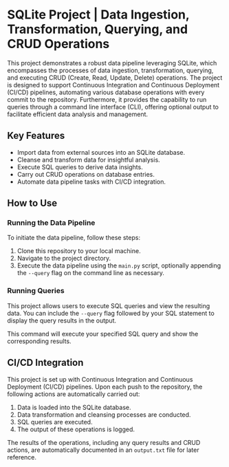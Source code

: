 # SQLite Project | Data Ingestion, Transformation, Querying, and CRUD Operations

This project demonstrates a robust data pipeline leveraging SQLite, which encompasses the processes of data ingestion, transformation, querying, and executing CRUD (Create, Read, Update, Delete) operations. The project is designed to support Continuous Integration and Continuous Deployment (CI/CD) pipelines, automating various database operations with every commit to the repository. Furthermore, it provides the capability to run queries through a command line interface (CLI), offering optional output to facilitate efficient data analysis and management.

## Key Features

- Import data from external sources into an SQLite database.
- Cleanse and transform data for insightful analysis.
- Execute SQL queries to derive data insights.
- Carry out CRUD operations on database entries.
- Automate data pipeline tasks with CI/CD integration.

## How to Use

### Running the Data Pipeline

To initiate the data pipeline, follow these steps:

1. Clone this repository to your local machine.
2. Navigate to the project directory.
3. Execute the data pipeline using the `main.py` script, optionally appending the `--query` flag on the command line as necessary.

### Running Queries

This project allows users to execute SQL queries and view the resulting data. You can include the `--query` flag followed by your SQL statement to display the query results in the output.

This command will execute your specified SQL query and show the corresponding results.

## CI/CD Integration

This project is set up with Continuous Integration and Continuous Deployment (CI/CD) pipelines. Upon each push to the repository, the following actions are automatically carried out:

1. Data is loaded into the SQLite database.
2. Data transformation and cleansing processes are conducted.
3. SQL queries are executed.
4. The output of these operations is logged.

The results of the operations, including any query results and CRUD actions, are automatically documented in an `output.txt` file for later reference.
